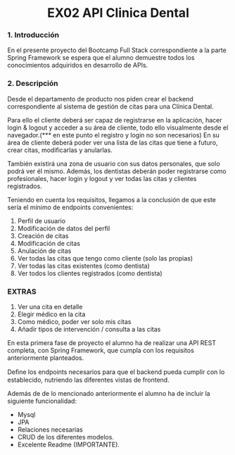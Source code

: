# <h1 align="center">EX02 API Clinica Dental</h1>

<h3>1. Introducción</h3>
<p>En el presente proyecto del Bootcamp Full Stack correspondiente a la parte Spring Framework se espera que el alumno demuestre todos los conocimientos adquiridos en desarrollo de APIs. </p>


<h3>2. Descripción </h3>
<p>Desde el departamento de producto nos piden crear el backend correspondiente al sistema de gestión de citas para una Clínica Dental.</p>
<p>Para ello el cliente deberá ser capaz de registrarse en la aplicación, hacer login & logout y acceder a su área de cliente, todo ello visualmente desde el navegador.(*** en este punto el registro y login no son necesarios) En su área de cliente deberá poder ver una lista de las citas que tiene a futuro, crear citas, modificarlas y anularlas.<br>

También existirá una zona de usuario con sus datos personales, que solo podrá ver él mismo. Además, los dentistas deberán poder registrarse como profesionales, hacer login y logout y ver todas las citas y clientes registrados.<br>

Teniendo en cuenta los requisitos, llegamos a la conclusión de que este sería el mínimo de endpoints convenientes:</p>
<ol>
<li>Perfil de usuario</li>
<li>Modificación de datos del perfil</li>
<li>Creación de citas</li>
<li>Modificación de citas</li>
<li>Anulación de citas</li>
<li>Ver todas las citas que tengo como cliente (solo las propias)</li>
<li>Ver todas las citas existentes (como dentista)</li>
<li>Ver todos los clientes registrados (como dentista)</li>
</ol>

<h3>EXTRAS</h3>
<ol>
<li>Ver una cita en detalle</li>
<li>Elegir médico en la cita</li>
<li>Como médico, poder ver solo mis citas</li>
<li>Añadir tipos de intervención / consulta a las citas</li>
</ol>

<p>En esta primera fase de proyecto el alumno ha de realizar una  API REST completa,   con   Spring Framework,   que   cumpla   con   los   requisitos   anteriormente planteados. <br>

Deﬁne los endpoints necesarios para que el backend pueda cumplir con lo establecido, nutriendo las diferentes vistas de frontend. <br>

 Además de de lo mencionado anteriormente el alumno ha de incluir la siguiente funcionalidad: </p>
 
 <ul>
 <li>Mysql</li>
 <li>JPA</li>
 <li>Relaciones necesarias</li>
 <li>CRUD de los diferentes modelos.</li>
 <li>Excelente Readme (IMPORTANTE). </li>
 </ul>

